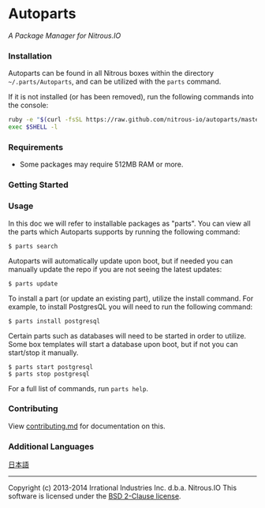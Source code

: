# Autoparts
*A Package Manager for Nitrous.IO*

### Installation

Autoparts can be found in all Nitrous boxes within the directory `~/.parts/Autoparts`, 
and can be utilized with the `parts` command.

If it is not installed (or has been removed), run the following commands into the console:

```sh
ruby -e "$(curl -fsSL https://raw.github.com/nitrous-io/autoparts/master/setup.rb)"
exec $SHELL -l
```

### Requirements

* Some packages may require 512MB RAM or more.
### Getting Started

### Usage

In this doc we will refer to installable packages as "parts". You can view all the parts 
which Autoparts supports by running the following command:

    $ parts search

Autoparts will automatically update upon boot, but if needed you can manually update the repo 
if you are not seeing the latest updates:

    $ parts update

To install a part (or update an existing part), utilize the install command. For example, to 
install PostgresQL you will need to run the following command:

    $ parts install postgresql

Certain parts such as databases will need to be started in order to utilize. Some box templates will 
start a database upon boot, but if not you can start/stop it manually.

    $ parts start postgresql 
    $ parts stop postgresql

For a full list of commands, run `parts help`.

### Contributing

View [contributing.md](https://github.com/nitrous-io/autoparts/tree/master/docs/contributing.md) for documentation on this.

### Additional Languages

[日本語](https://github.com/action-io/autoparts/blob/master/README.ja.md)

- - -
Copyright (c) 2013-2014 Irrational Industries Inc. d.b.a. Nitrous.IO
This software is licensed under the [BSD 2-Clause license](https://raw.github.com/nitrous-io/autoparts/master/LICENSE).

